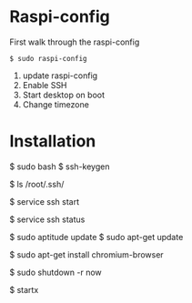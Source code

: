 # Raspi-config

First walk through the raspi-config

	$ sudo raspi-config

1. update raspi-config
2. Enable SSH
3. Start desktop on boot
4. Change timezone

# Installation

$ sudo bash
$ ssh-keygen

$ ls /root/.ssh/

$ service ssh start

$ service ssh status


$ sudo aptitude update
$ sudo apt-get update

$ sudo apt-get install chromium-browser

$ sudo shutdown -r now

$ startx